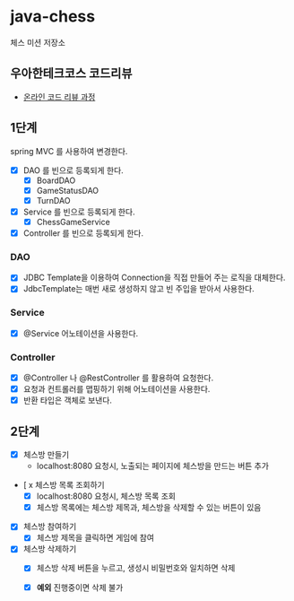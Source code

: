 # java-chess

체스 미션 저장소

## 우아한테크코스 코드리뷰

- [온라인 코드 리뷰 과정](https://github.com/woowacourse/woowacourse-docs/blob/master/maincourse/README.md)

## 1단계

spring MVC 를 사용하여 변경한다.

- [x] DAO 를 빈으로 등록되게 한다.
  - [x] BoardDAO
  - [x] GameStatusDAO
  - [x] TurnDAO
- [x] Service 를 빈으로 등록되게 한다.
  - [x] ChessGameService
- [x] Controller 를 빈으로 등록되게 한다.

### DAO
- [x] JDBC Template을 이용하여 Connection을 직접 만들어 주는 로직을 대체한다.
- [x] JdbcTemplate는 매번 새로 생성하지 않고 빈 주입을 받아서 사용한다.

### Service
- [x] @Service 어노테이션을 사용한다.

### Controller
- [x] @Controller 나 @RestController 를 활용하여 요청한다.
- [x] 요청과 컨트롤러를 맵핑하기 위해 어노테이션을 사용한다. 
- [x] 반환 타입은 객체로 보낸다. 

## 2단계

- [x] 체스방 만들기
  - localhost:8080 요청시, 노출되는 페이지에 체스방을 만드는 버튼 추가
- [ x 체스방 목록 조회하기
  - [x] localhost:8080 요청시, 체스방 목록 조회
  - [x] 체스방 목록에는 체스방 제목과, 체스방을 삭제할 수 있는 버튼이 있음
- [x] 체스방 참여하기
  - [x] 체스방 제목을 클릭하면 게임에 참여
- [x] 체스방 삭제하기 
  - [x] 체스방 삭제 버튼을 누르고, 생성시 비밀번호와 일치하면 삭제
  - [x] **예외** 진행중이면 삭제 불가

